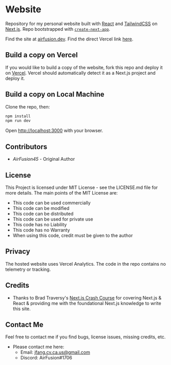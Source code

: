 # Website
Repository for my personal website built with [React](https://reactjs.org/) and [TailwindCSS](https://tailwindcss.com/) on [Next.js](https://nextjs.org/). Repo bootstrapped with [`create-next-app`](https://github.com/vercel/next.js/tree/canary/packages/create-next-app).

Find the site at [airfusion.dev](https://airfusion.dev).
Find the direct Vercel link [here](http://website-omega-ten.vercel.app/).

## Build a copy on Vercel

 ​If you would like to build a copy of the website, fork this repo and deploy it on [Vercel](https://vercel.com). Vercel should automatically detect it as a Next.js project and deploy it.
  
## Build a copy on Local Machine

Clone the repo, then:
```bash
npm install
npm run dev
```
Open [http://localhost:3000](http://localhost:3000) with your browser.


## Contributors

* *AirFusion45* - Original Author

## License 
This Project is licensed under MIT License - see the LICENSE.md file for more details. The main points of the MIT License are:
  
  * This code can be used commercially
  * This code can be modified
  * This code can be distributed
  * This code can be used for private use
  * This code has no Liability
  * This code has no Warranty
  * When using this code, credit must be given to the author

## Privacy

The hosted website uses Vercel Analytics. The code in the repo contains no telemetry or tracking.

## Credits
* Thanks to Brad Traversy's [Next.js Crash Course](https://www.youtube.com/watch?v=mTz0GXj8NN0) for covering Next.js & React & providing me with the foundational Next.js knowledge to write this site. 

## Contact Me
Feel free to contact me if you find bugs, license issues, missing credits, etc.

  * Please contact me here:
    * Email: jfang.cv.ca.us@gmail.com
    * Discord: AirFusion#1706